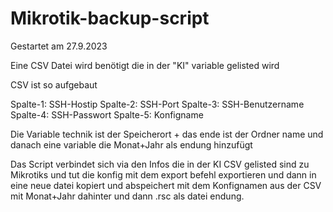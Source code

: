 # Mikrotik-backup-script

Gestartet am 27.9.2023

Eine CSV Datei wird benötigt die in der "KI" variable gelisted wird

CSV ist so aufgebaut

Spalte-1: SSH-Hostip
Spalte-2: SSH-Port
Spalte-3: SSH-Benutzername
Spalte-4: SSH-Passwort
Spalte-5: Konfigname

Die Variable technik ist der Speicherort + das ende ist der Ordner name und danach eine variable die Monat+Jahr als endung hinzufügt

Das Script verbindet sich via den Infos die in der KI CSV gelisted sind zu Mikrotiks und tut die konfig mit dem export befehl exportieren und dann in eine neue datei kopiert und abspeichert mit dem Konfignamen aus der CSV mit Monat+Jahr dahinter und dann .rsc als datei endung.
